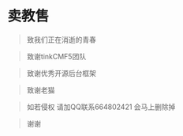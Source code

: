 卖教售
===============
> 致我们正在消逝的青春

> 致谢tinkCMF5团队

> 致谢优秀开源后台框架

> 致谢老猫

>如若侵权 请加QQ联系664802421 会马上删除掉

>谢谢
